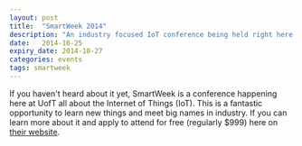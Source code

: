 ```yaml
---
layout: post
title:  "SmartWeek 2014"
description: "An industry focused IoT conference being held right here at UofT"
date:   2014-10-25
expiry_date: 2014-10-27
categories: events
tags: smartweek
---
```


If you haven't heard about it yet, SmartWeek is a conference happening here at UofT all about the Internet of Things (IoT).
This is a fantastic opportunity to learn new things and meet big names in industry. If you can learn more about it and
apply to attend for free (regularly $999) here on [their website](http://www.smartweek2014.com/uoft-dcs-students.html).
